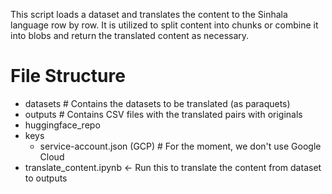This script loads a dataset and translates the content to the Sinhala language row by row. It is utilized to split
content into chunks or combine it into blobs and return the translated content as necessary.

# File Structure

- datasets # Contains the datasets to be translated (as paraquets)
- outputs # Contains CSV files with the translated pairs with originals
- huggingface_repo
- keys
    - service-account.json (GCP) # For the moment, we don't use Google Cloud
- translate_content.ipynb <- Run this to translate the content from dataset to outputs
